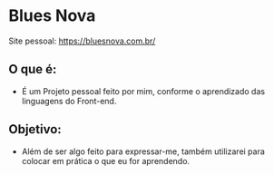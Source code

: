 # Blues Nova

<p>Site pessoal: <a href="https://bluesnova.com.br/" target="_blank" rel="external">https://bluesnova.com.br/</a> </p>

## O que é:
<ul>
    <li>É um Projeto pessoal feito por mim, conforme o aprendizado das linguagens do Front-end.</li>
</ul>

## Objetivo:
<ul>
    <li>Além de ser algo feito para expressar-me, também utilizarei para colocar em prática o que eu for aprendendo.</li>
</ul>
